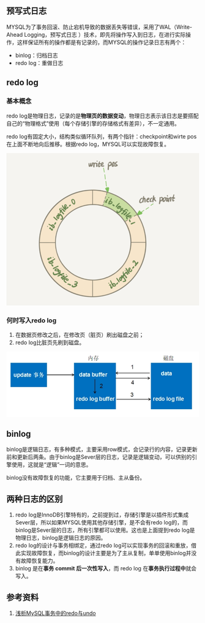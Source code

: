 ## 预写式日志

MYSQL为了事务回滚、防止宕机导致的数据丢失等错误，采用了WAL（Write-Ahead Logging，预写式日志 ）技术，即先将操作写入到日志，在进行实际操作，这样保证所有的操作都是有记录的，而MYSQL的操作记录日志有两个：

- binlog：归档日志
- redo log：重做日志



## redo log

### 基本概念

redo log是物理日志，记录的是**物理页的数据变动**，物理日志表示该日志是要搭配自己的“物理格式”使用（每个存储引擎的存储格式有差异），不一定通用。

redo log有固定大小，结构类似循环队列，有两个指针：checkpoint和wirte pos在上面不断地向后推移。根据redo log，MYSQL可以实现故障恢复。

![redo_log](../../Resources/redo_log_process.png)



### 何时写入redo log

1. 在数据页修改之后，在修改页（脏页）刷出磁盘之前；
2. redo log比脏页先刷到磁盘。

![mysql_redo](../../Resources/redo整体流程.jpg)



## binlog

binlog是逻辑日志，有多种模式，主要采用row模式，会记录行的内容，记录更新前和更新后两条。由于binlog是Sever层的日志，记录是逻辑变动，可以供别的引擎使用，这就是“逻辑”一词的意思。

binlog没有故障恢复的功能，它主要用于归档、主从备份。



## 两种日志的区别

1. redo log是InnoDB引擎特有的，之前提到过，存储引擎是以插件形式集成Sever层，所以如果MYSQL使用其他存储引擎，是不会有redo log的，而binlog是Sever层的日志，所有引擎都可以使用。这也是上面提到redo log是物理日志，binlog是逻辑日志的原因。
2. redo log的设计与事务相绑定，通过redo log可以实现事务的回滚和重放，借此实现故障恢复，而binlog的设计主要是为了主从复制，单单使用binlog并没有故障恢复能力。
3. binlog 是在**事务 commit 后一次性写入**，而 redo log 在**事务执行过程中**就会写入。



## 参考资料

1. [浅析MySQL事务中的redo与undo](https://segmentfault.com/a/1190000017888478)